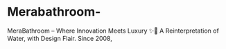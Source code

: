 # Merabathroom-
MeraBathroom – Where Innovation Meets Luxury ✨🚿  A Reinterpretation of Water, with Design Flair. Since 2008,
